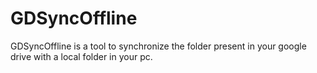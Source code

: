# GDSyncOffline
GDSyncOffline is a tool to synchronize the folder present in your google drive with a local folder in your pc.
